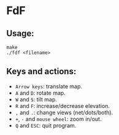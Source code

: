# FdF

## Usage:
>
	make
	./fdf <filename>

## Keys and actions:
* ```Arrow keys```: translate map.
* ```A``` and ```D```: rotate map.
* ```W``` and ```S```: tilt map.
* ```R``` and ```F```: increase/decrease elevation.
* ```,``` and ```.```: change views (net/dots/both).
* ```+```, ```-``` and ```mouse wheel```: zoom in/out.
* ```Q``` and ```ESC```: quit program.